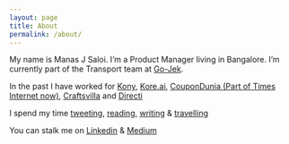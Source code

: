 ```yaml
---
layout: page
title: About
permalink: /about/
---
```


My name is Manas J Saloi. I’m a Product Manager living in Bangalore. I’m currently part of the Transport team at [Go-Jek](https://www.go-jek.com/).

In the past I have worked for [Kony](https://www.kony.com/), [Kore.ai](https://kore.ai/), [CouponDunia (Part of Times Internet now)](https://www.coupondunia.in/), [Craftsvilla](https://www.craftsvilla.com/) and [Directi](https://www.directi.com/)

I spend my time [tweeting](https://twitter.com/manas_saloi), [reading](https://www.goodreads.com/user/show/9698257-manas-saloi), [writing](https://www.linkedin.com/in/manassaloi/detail/recent-activity/posts/) & [travelling](https://solitarywankers.quora.com/)

You can stalk me on [Linkedin](https://www.linkedin.com/in/manassaloi/) & [Medium](https://medium.com/@manas_saloi)

